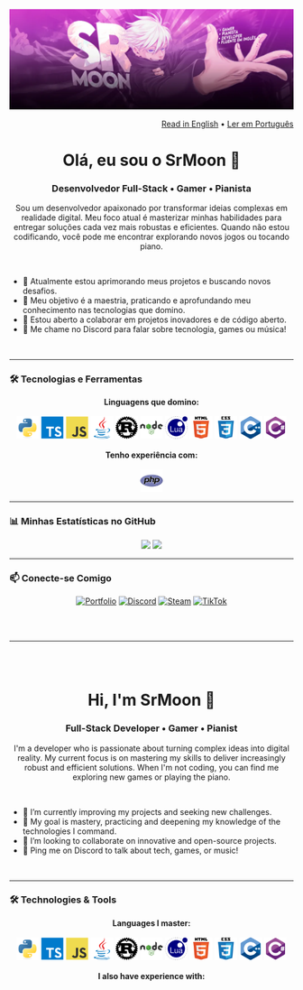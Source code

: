 <p align="center">
  <img src="https://raw.githubusercontent.com/srmooon/srmooon/refs/heads/main/df3b17ab4a44ebe76ce29b257b197896.webp" alt="SrMoon Banner"/>
</p>

<p align="right">
  <a href="#-english-version">Read in English</a> • <a href="#-versão-em-português">Ler em Português</a>
</p>

<a name="-versão-em-português"></a>

<h1 align="center">Olá, eu sou o SrMoon 👋</h1>
<h3 align="center">Desenvolvedor Full-Stack • Gamer • Pianista</h3>

<p align="center">
  Sou um desenvolvedor apaixonado por transformar ideias complexas em realidade digital. Meu foco atual é masterizar minhas habilidades para entregar soluções cada vez mais robustas e eficientes. Quando não estou codificando, você pode me encontrar explorando novos jogos ou tocando piano.
</p>

<br>

- 🔭 Atualmente estou aprimorando meus projetos e buscando novos desafios.
- 🌱 Meu objetivo é a maestria, praticando e aprofundando meu conhecimento nas tecnologias que domino.
- 👯 Estou aberto a colaborar em projetos inovadores e de código aberto.
- 💬 Me chame no Discord para falar sobre tecnologia, games ou música!

<br>

---

### 🛠️ Tecnologias e Ferramentas

<p align="center">
  <strong>Linguagens que domino:</strong><br><br>
  <a href="https://www.python.org" target="_blank" rel="noreferrer"><img src="https://raw.githubusercontent.com/devicons/devicon/master/icons/python/python-original.svg" alt="python" width="40" height="40"/></a> <a href="https://www.typescriptlang.org/" target="_blank" rel="noreferrer"><img src="https://raw.githubusercontent.com/devicons/devicon/master/icons/typescript/typescript-original.svg" alt="typescript" width="40" height="40"/></a> <a href="https://developer.mozilla.org/en-US/docs/Web/JavaScript" target="_blank" rel="noreferrer"><img src="https://raw.githubusercontent.com/devicons/devicon/master/icons/javascript/javascript-original.svg" alt="javascript" width="40" height="40"/></a> <a href="https://www.java.com" target="_blank" rel="noreferrer"><img src="https://raw.githubusercontent.com/devicons/devicon/master/icons/java/java-original.svg" alt="java" width="40" height="40"/></a> <a href="https://www.rust-lang.org" target="_blank" rel="noreferrer"><img src="https://raw.githubusercontent.com/devicons/devicon/master/icons/rust/rust-plain.svg" alt="rust" width="40" height="40"/></a> <a href="https://nodejs.org" target="_blank" rel="noreferrer"><img src="https://raw.githubusercontent.com/devicons/devicon/master/icons/nodejs/nodejs-original-wordmark.svg" alt="nodejs" width="40" height="40"/></a> <a href="https://www.lua.org/" target="_blank" rel="noreferrer"><img src="https://raw.githubusercontent.com/devicons/devicon/master/icons/lua/lua-original-wordmark.svg" alt="lua" width="40" height="40"/></a> <a href="https://www.w3.org/html/" target="_blank" rel="noreferrer"><img src="https://raw.githubusercontent.com/devicons/devicon/master/icons/html5/html5-original-wordmark.svg" alt="html5" width="40" height="40"/></a> <a href="https://www.w3schools.com/css/" target="_blank" rel="noreferrer"><img src="https://raw.githubusercontent.com/devicons/devicon/master/icons/css3/css3-original-wordmark.svg" alt="css3" width="40" height="40"/></a> <a href="https://www.cplusplus.com/" target="_blank" rel="noreferrer"><img src="https://raw.githubusercontent.com/devicons/devicon/master/icons/cplusplus/cplusplus-original.svg" alt="cplusplus" width="40" height="40"/></a> <a href="https://docs.microsoft.com/en-us/dotnet/csharp/" target="_blank" rel="noreferrer"><img src="https://raw.githubusercontent.com/devicons/devicon/master/icons/csharp/csharp-original.svg" alt="csharp" width="40" height="40"/></a>
  <br><br>
  <strong>Tenho experiência com:</strong><br><br>
  <a href="https://www.php.net" target="_blank" rel="noreferrer"><img src="https://raw.githubusercontent.com/devicons/devicon/master/icons/php/php-original.svg" alt="php" width="40" height="40"/></a>
</p>

---

### 📊 Minhas Estatísticas no GitHub

<p align="center">
  <img height="180em" src="https://github-readme-stats.vercel.app/api?username=srmooon&show_icons=true&theme=tokyonight&include_all_commits=true&count_private=true"/>
  <img height="180em" src="https://github-readme-stats.vercel.app/api/top-langs/?username=srmooon&layout=compact&langs_count=8&theme=tokyonight"/>
</p>

---

### 📫 Conecte-se Comigo

<p align="center">
  <a href="https://www.srmoonsite.info" target="_blank"><img src="https://img.shields.io/badge/Meu%20Portfólio-DA70D6?style=for-the-badge&logo=rocket&logoColor=white" alt="Portfolio"/></a>
  <a href="https://discordapp.com/users/.sr." target="_blank"><img src="https://img.shields.io/badge/Discord-5865F2?style=for-the-badge&logo=discord&logoColor=white" alt="Discord"/></a>
  <a href="https://steamcommunity.com/id/Srmoon_/" target="_blank"><img src="https://img.shields.io/badge/Steam-000000?style=for-the-badge&logo=steam&logoColor=white" alt="Steam"/></a>
  <a href="https://www.tiktok.com/@srmoon__" target="_blank"><img src="https://img.shields.io/badge/TikTok-000000?style=for-the-badge&logo=tiktok&logoColor=white" alt="TikTok"/></a>
</p>

<br><br>
<hr>
<br><br>

<a name="-english-version"></a>

<h1 align="center">Hi, I'm SrMoon 👋</h1>
<h3 align="center">Full-Stack Developer • Gamer • Pianist</h3>

<p align="center">
  I'm a developer who is passionate about turning complex ideas into digital reality. My current focus is on mastering my skills to deliver increasingly robust and efficient solutions. When I'm not coding, you can find me exploring new games or playing the piano.
</p>

<br>

- 🔭 I’m currently improving my projects and seeking new challenges.
- 🌱 My goal is mastery, practicing and deepening my knowledge of the technologies I command.
- 👯 I’m looking to collaborate on innovative and open-source projects.
- 💬 Ping me on Discord to talk about tech, games, or music!

<br>

---

### 🛠️ Technologies & Tools

<p align="center">
  <strong>Languages I master:</strong><br><br>
  <a href="https://www.python.org" target="_blank" rel="noreferrer"><img src="https://raw.githubusercontent.com/devicons/devicon/master/icons/python/python-original.svg" alt="python" width="40" height="40"/></a> <a href="https://www.typescriptlang.org/" target="_blank" rel="noreferrer"><img src="https://raw.githubusercontent.com/devicons/devicon/master/icons/typescript/typescript-original.svg" alt="typescript" width="40" height="40"/></a> <a href="https://developer.mozilla.org/en-US/docs/Web/JavaScript" target="_blank" rel="noreferrer"><img src="https://raw.githubusercontent.com/devicons/devicon/master/icons/javascript/javascript-original.svg" alt="javascript" width="40" height="40"/></a> <a href="https://www.java.com" target="_blank" rel="noreferrer"><img src="https://raw.githubusercontent.com/devicons/devicon/master/icons/java/java-original.svg" alt="java" width="40" height="40"/></a> <a href="https://www.rust-lang.org" target="_blank" rel="noreferrer"><img src="https://raw.githubusercontent.com/devicons/devicon/master/icons/rust/rust-plain.svg" alt="rust" width="40" height="40"/></a> <a href="https://nodejs.org" target="_blank" rel="noreferrer"><img src="https://raw.githubusercontent.com/devicons/devicon/master/icons/nodejs/nodejs-original-wordmark.svg" alt="nodejs" width="40" height="40"/></a> <a href="https://www.lua.org/" target="_blank" rel="noreferrer"><img src="https://raw.githubusercontent.com/devicons/devicon/master/icons/lua/lua-original-wordmark.svg" alt="lua" width="40" height="40"/></a> <a href="https://www.w3.org/html/" target="_blank" rel="noreferrer"><img src="https://raw.githubusercontent.com/devicons/devicon/master/icons/html5/html5-original-wordmark.svg" alt="html5" width="40" height="40"/></a> <a href="https://www.w3schools.com/css/" target="_blank" rel="noreferrer"><img src="https://raw.githubusercontent.com/devicons/devicon/master/icons/css3/css3-original-wordmark.svg" alt="css3" width="40" height="40"/></a> <a href="https://www.cplusplus.com/" target="_blank" rel="noreferrer"><img src="https://raw.githubusercontent.com/devicons/devicon/master/icons/cplusplus/cplusplus-original.svg" alt="cplusplus" width="40" height="40"/></a> <a href="https://docs.microsoft.com/en-us/dotnet/csharp/" target="_blank" rel="noreferrer"><img src="https://raw.githubusercontent.com/devicons/devicon/master/icons/csharp/csharp-original.svg" alt="csharp" width="40" height="40"/></a>
  <br><br>
  <strong>I also have experience with:</strong><br><br>
  <a href="https://www.php.net" target="_blank" rel="noreferrer

